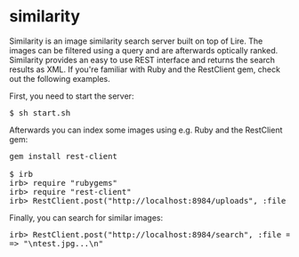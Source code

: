 
# similarity

Similarity is an image similarity search server built on top of Lire.
The images can be filtered using a query and are afterwards optically ranked.
Similarity provides an easy to use REST interface and returns the search results as XML.
If you're familiar with Ruby and the RestClient gem, check out the following examples.

First, you need to start the server:

<pre>
$ sh start.sh
</pre>

Afterwards you can index some images using e.g. Ruby and the RestClient gem:

<pre>
gem install rest-client

$ irb
irb> require "rubygems"
irb> require "rest-client"
irb> RestClient.post("http://localhost:8984/uploads", :file => File.new("test.jpg"), :text => "keywords", :id => 1) 
</pre>

Finally, you can search for similar images:

<pre>
irb> RestClient.post("http://localhost:8984/search", :file => File.new("reference.jpg"), :q => "keywords", :start => 0, :limit => 2)
=> "<response num='291'>\n<result score='0.46990407' id='1'>test.jpg</result>...</response>\n"
</pre>


